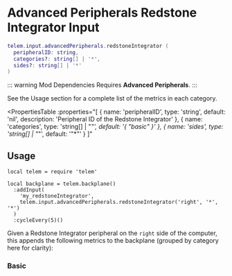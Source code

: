 # Advanced Peripherals Redstone Integrator Input <RepoLink path="lib/input/advancedPeripherals/RedstoneIntegratorInputAdapter.lua" />

```lua
telem.input.advancedPeripherals.redstoneIntegrator (
  peripheralID: string,
  categories?: string[] | '*',
  sides?: string[] | '*'
)
```

::: warning Mod Dependencies
Requires **Advanced Peripherals**.
:::

See the Usage section for a complete list of the metrics in each category.

<PropertiesTable
  :properties="[
    {
      name: 'peripheralID',
      type: 'string',
      default: 'nil',
      description: 'Peripheral ID of the Redstone Integrator'
    },
    {
      name: 'categories',
      type: 'string[] | &quot;*&quot;',
      default: '{ &quot;basic&quot; }'
    },
    {
      name: 'sides',
      type: 'string[] | &quot;*&quot;',
      default: '&quot;*&quot;'
    }
  ]"
>
<template v-slot:categories>

List of metric categories to query. The value `"*"` can be used to include all categories, which are listed below.

```lua
{ "basic" }
```
</template>
<template v-slot:sides>

List of sides to query. Can be relative (`left`, `right`, etc.) or cardinal (`north`, `south`, etc.). The default value `"*"` can be used to include all relative sides.
</template>
</PropertiesTable>

## Usage

```lua{4-7}
local telem = require 'telem'

local backplane = telem.backplane()
  :addInput(
    'my_redstoneIntegrator',
    telem.input.advancedPeripherals.redstoneIntegrator('right', '*', '*')
  )
  :cycleEvery(5)()
```

Given a Redstone Integrator peripheral on the `right` side of the computer, this appends the following metrics to the backplane (grouped by category here for clarity):

### Basic

<MetricTable
  prefix="apredstone:"
  :metrics="[
    {
      name: 'input_N',        value: '0 or 1',
      badge: { type: 'tip', text: 'Indexed per side' }
    },
    {
      name: 'input_analog_N', value: '0 - 15',
      badge: { type: 'tip', text: 'Indexed per side' }
    }
  ]"
/>

